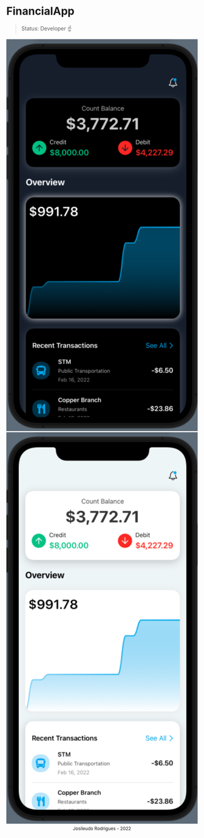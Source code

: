 <h1> FinancialApp </h1>

> Status: Developer ☝️

<div align="center"> 
  <img src= "./public/images/dark_back.png" width = "900">
  <img src= "./public/images/white_back.png" width = "900">
</div>

<div align="center"> 
  <small> Josileudo Rodrigues - 2022</small>
</div